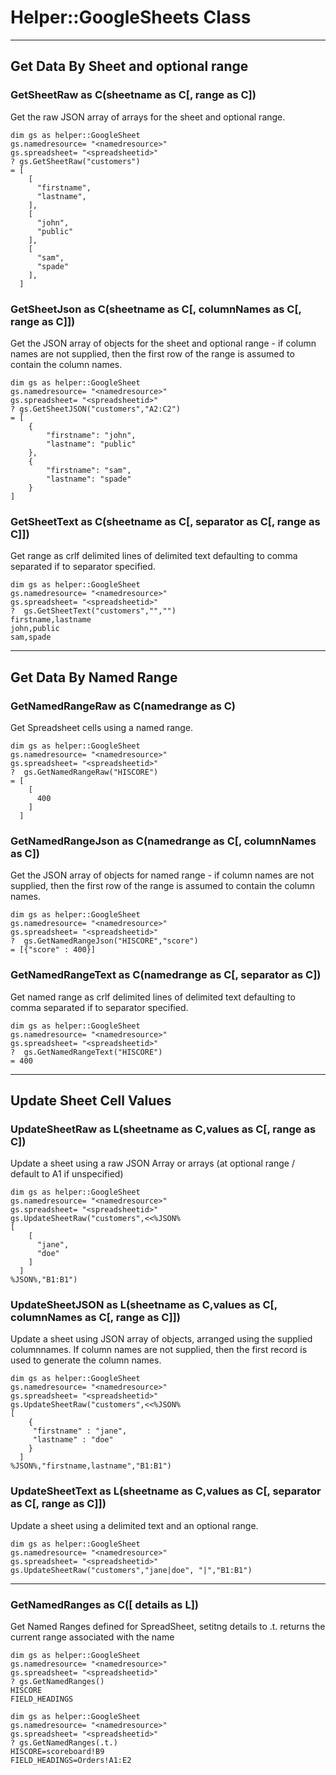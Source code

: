 # Helper::GoogleSheets Class

---

## Get Data By Sheet and optional range

### GetSheetRaw as C(sheetname  as C[, range  as C]) 

Get the raw JSON array of arrays for the sheet and optional range.

```xbasic
dim gs as helper::GoogleSheet
gs.namedresource= "<namedresource>"
gs.spreadsheet= "<spreadsheetid>"
? gs.GetSheetRaw("customers")
= [
    [
      "firstname",
      "lastname",
    ],
    [
      "john",
      "public"
    ],
    [
      "sam",
      "spade"
    ],
  ]
```

### GetSheetJson as C(sheetname  as C[, columnNames  as C[, range  as C]])  

Get the JSON array of objects for the sheet and optional range - if column names are not supplied, then the first row of the range is assumed to contain the column names.

```xbasic
dim gs as helper::GoogleSheet
gs.namedresource= "<namedresource>"
gs.spreadsheet= "<spreadsheetid>"
? gs.GetSheetJSON("customers","A2:C2")
= [
    {
        "firstname": "john",
        "lastname": "public"
    },
    {
        "firstname": "sam",
        "lastname": "spade"
    }
]
```

### GetSheetText as C(sheetname  as C[, separator  as C[, range  as C]])

Get range as crlf delimited lines of delimited text defaulting to comma separated if to separator specified.

```xbasic
dim gs as helper::GoogleSheet
gs.namedresource= "<namedresource>"
gs.spreadsheet= "<spreadsheetid>"
?  gs.GetSheetText("customers","","") 
firstname,lastname
john,public
sam,spade

```

---

## Get Data By Named Range

### GetNamedRangeRaw as C(namedrange  as C) 

Get Spreadsheet cells using a named range.

```xbasic
dim gs as helper::GoogleSheet
gs.namedresource= "<namedresource>"
gs.spreadsheet= "<spreadsheetid>"
?  gs.GetNamedRangeRaw("HISCORE")
= [
    [
      400
    ]
  ]

```

### GetNamedRangeJson as C(namedrange  as C[, columnNames  as C])  

Get the JSON array of objects for named range - if column names are not supplied, then the first row of the range is assumed to contain the column names.	

```xbasic
dim gs as helper::GoogleSheet
gs.namedresource= "<namedresource>"
gs.spreadsheet= "<spreadsheetid>"
?  gs.GetNamedRangeJson("HISCORE","score")
= [{"score" : 400}]
```

### GetNamedRangeText as C(namedrange  as C[, separator  as C])  

Get named range as crlf delimited lines of delimited text defaulting to comma separated if to separator specified.

```xbasic
dim gs as helper::GoogleSheet
gs.namedresource= "<namedresource>"
gs.spreadsheet= "<spreadsheetid>"
?  gs.GetNamedRangeText("HISCORE")
= 400
```

---

## Update Sheet Cell Values

### UpdateSheetRaw as L(sheetname  as C,values  as C[, range  as C])

Update a sheet using a raw JSON Array or arrays (at optional range / default to A1 if unspecified)

```xbasic
dim gs as helper::GoogleSheet
gs.namedresource= "<namedresource>"
gs.spreadsheet= "<spreadsheetid>"
gs.UpdateSheetRaw("customers",<<%JSON%
[
    [
      "jane",
      "doe"
    ]
  ]
%JSON%,"B1:B1")
```

### UpdateSheetJSON as L(sheetname  as C,values  as C[, columnNames  as C[, range  as C]])  

Update a sheet using JSON array of objects, arranged using the supplied columnnames.  If column names are not supplied, then the first record is used to generate the column names.
```xbasic
dim gs as helper::GoogleSheet
gs.namedresource= "<namedresource>"
gs.spreadsheet= "<spreadsheetid>"
gs.UpdateSheetRaw("customers",<<%JSON%
[
    {
     "firstname" : "jane",
     "lastname" : "doe"
    }
  ]
%JSON%,"firstname,lastname","B1:B1")
```

### UpdateSheetText as L(sheetname  as C,values  as C[, separator  as C[, range  as C]])  

Update a sheet using a delimited text and an optional range.

```xbasic
dim gs as helper::GoogleSheet
gs.namedresource= "<namedresource>"
gs.spreadsheet= "<spreadsheetid>"
gs.UpdateSheetRaw("customers","jane|doe", "|","B1:B1")
```

---

### GetNamedRanges as C([ details  as L])

Get Named Ranges defined for SpreadSheet, setitng details to .t. returns the current range associated with the name

```xbasic
dim gs as helper::GoogleSheet
gs.namedresource= "<namedresource>"
gs.spreadsheet= "<spreadsheetid>"
? gs.GetNamedRanges()
HISCORE
FIELD_HEADINGS
```

```xbasic
dim gs as helper::GoogleSheet
gs.namedresource= "<namedresource>"
gs.spreadsheet= "<spreadsheetid>"
? gs.GetNamedRanges(.t.)
HISCORE=scoreboard!B9
FIELD_HEADINGS=Orders!A1:E2
```